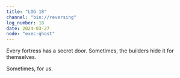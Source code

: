```yaml
---
title: "LOG 18"
channel: "bin://reversing"
log_number: 18
date: 2024-03-27
node: "exec-ghost"
---
```


Every fortress has a secret door. Sometimes, the builders hide it for themselves.  

Sometimes, for us.  

